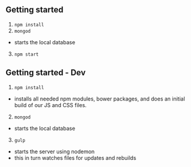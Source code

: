 
## Getting started
1. `npm install`
2. `mongod`
  * starts the local database
3. `npm start`

## Getting started - Dev
1. `npm install`
  * installs all needed npm modules, bower packages, and does an initial build of our JS and CSS files.
2. `mongod`
  * starts the local database
3. `gulp`
  * starts the server using nodemon
  * this in turn watches files for updates and rebuilds
